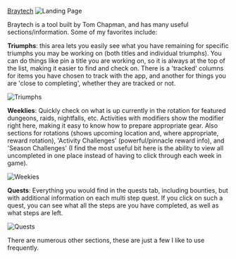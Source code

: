 [Braytech](https://bray.tech/)
![Landing Page](/images/forums/apps/braytech/default.png)

Braytech is a tool built by Tom Chapman, and has many useful
sections/information. Some of my favorites include:

**Triumphs**: this area lets you easily see what you have remaining for specific
triumphs you may be working on (both titles and individual triumphs). You can do
things like pin a title you are working on, so it is always at the top of the
list, making it easier to find and check on. There is a 'tracked' columns for
items you have chosen to track with the app, and another for things you are
'close to completing', whether they are tracked or not.

![Triumphs](/images/forums/apps/braytech/triumphs.png)

**Weeklies**: Quickly check on what is up currently in the rotation for featured
dungeons, raids, nightfalls, etc. Activities with modifiers show the modifier
right here, making it easy to know how to prepare appropriate gear. Also
sections for rotations (shows upcoming location and, where appropriate, reward
rotation), 'Activity Challenges' (powerful/pinnacle reward info), and 'Season
Challenges' (I find the most useful bit here is the ability to view all
uncompleted in one place instead of having to click through each week in game).

![Weekies](/images/forums/apps/braytech/weeklies.png)

**Quests**: Everything you would find in the quests tab, including bounties, but
with additional information on each multi step quest. If you click on such a
quest, you can see what all the steps are you have completed, as well as what
steps are left.

![Quests](/images/forums/apps/braytech/quests.png)

There are numerous other sections, these are just a few I like to use frequently.
